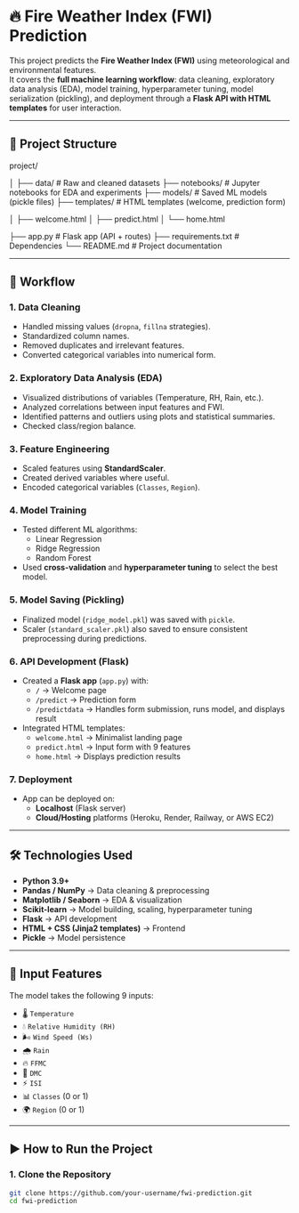 # 🔥 Fire Weather Index (FWI) Prediction

This project predicts the **Fire Weather Index (FWI)** using meteorological and environmental features.  
It covers the **full machine learning workflow**: data cleaning, exploratory data analysis (EDA), model training, hyperparameter tuning, model serialization (pickling), and deployment through a **Flask API with HTML templates** for user interaction.

---

## 📌 Project Structure

project/

│
├── data/ # Raw and cleaned datasets
├── notebooks/ # Jupyter notebooks for EDA and experiments
├── models/ # Saved ML models (pickle files)
├── templates/ # HTML templates (welcome, prediction form)

│ ├── welcome.html
│ ├── predict.html
│ └── home.html

├── app.py # Flask app (API + routes)
├── requirements.txt # Dependencies
└── README.md # Project documentation


---

## 🚀 Workflow

### 1. Data Cleaning
- Handled missing values (`dropna`, `fillna` strategies).
- Standardized column names.
- Removed duplicates and irrelevant features.
- Converted categorical variables into numerical form.

### 2. Exploratory Data Analysis (EDA)
- Visualized distributions of variables (Temperature, RH, Rain, etc.).
- Analyzed correlations between input features and FWI.
- Identified patterns and outliers using plots and statistical summaries.
- Checked class/region balance.

### 3. Feature Engineering
- Scaled features using **StandardScaler**.
- Created derived variables where useful.
- Encoded categorical variables (`Classes`, `Region`).

### 4. Model Training
- Tested different ML algorithms:
  - Linear Regression
  - Ridge Regression
  - Random Forest
- Used **cross-validation** and **hyperparameter tuning** to select the best model.

### 5. Model Saving (Pickling)
- Finalized model (`ridge_model.pkl`) was saved with `pickle`.
- Scaler (`standard_scaler.pkl`) also saved to ensure consistent preprocessing during predictions.

### 6. API Development (Flask)
- Created a **Flask app** (`app.py`) with:
  - `/` → Welcome page
  - `/predict` → Prediction form
  - `/predictdata` → Handles form submission, runs model, and displays result
- Integrated HTML templates:
  - `welcome.html` → Minimalist landing page
  - `predict.html` → Input form with 9 features
  - `home.html` → Displays prediction results

### 7. Deployment
- App can be deployed on:
  - **Localhost** (Flask server)
  - **Cloud/Hosting** platforms (Heroku, Render, Railway, or AWS EC2)

---

## 🛠️ Technologies Used
- **Python 3.9+**
- **Pandas / NumPy** → Data cleaning & preprocessing
- **Matplotlib / Seaborn** → EDA & visualization
- **Scikit-learn** → Model building, scaling, hyperparameter tuning
- **Flask** → API development
- **HTML + CSS (Jinja2 templates)** → Frontend
- **Pickle** → Model persistence

---

## 📂 Input Features
The model takes the following 9 inputs:
- 🌡️ `Temperature`
- 💧 `Relative Humidity (RH)`
- 🌬️ `Wind Speed (Ws)`
- 🌧️ `Rain`
- 🔥 `FFMC`
- 🌲 `DMC`
- ⚡ `ISI`
- 📊 `Classes` (0 or 1)
- 🌍 `Region` (0 or 1)

---

## ▶️ How to Run the Project

### 1. Clone the Repository
```bash
git clone https://github.com/your-username/fwi-prediction.git
cd fwi-prediction

